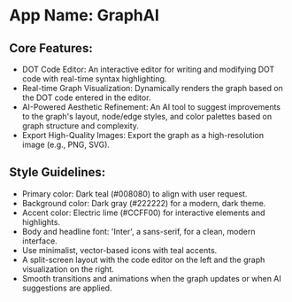 # **App Name**: GraphAI

## Core Features:

- DOT Code Editor: An interactive editor for writing and modifying DOT code with real-time syntax highlighting.
- Real-time Graph Visualization: Dynamically renders the graph based on the DOT code entered in the editor.
- AI-Powered Aesthetic Refinement: An AI tool to suggest improvements to the graph's layout, node/edge styles, and color palettes based on graph structure and complexity. 
- Export High-Quality Images: Export the graph as a high-resolution image (e.g., PNG, SVG).

## Style Guidelines:

- Primary color: Dark teal (#008080) to align with user request.
- Background color: Dark gray (#222222) for a modern, dark theme.
- Accent color: Electric lime (#CCFF00) for interactive elements and highlights.
- Body and headline font: 'Inter', a sans-serif, for a clean, modern interface.
- Use minimalist, vector-based icons with teal accents.
- A split-screen layout with the code editor on the left and the graph visualization on the right.
- Smooth transitions and animations when the graph updates or when AI suggestions are applied.